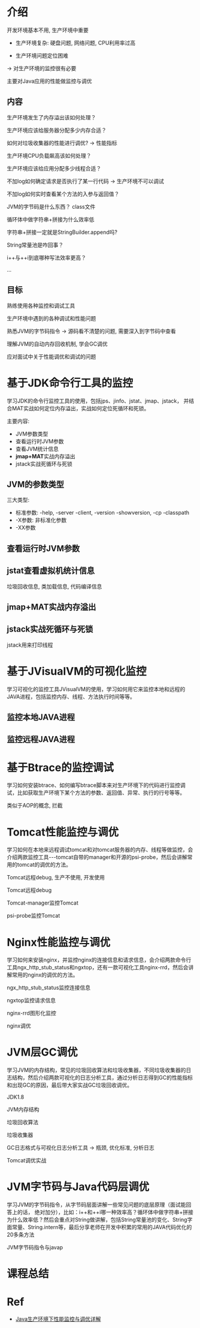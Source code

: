 # 介绍

开发环境基本不用, 生产环境中重要

* 生产环境复杂: 硬盘问题, 网络问题, CPU利用率过高

* 生产环境问题定位困难

-> 对生产环境的监控很有必要

主要对Java应用的性能做监控与调优

## 内容

生产环境发生了内存溢出该如何处理？

生产环境应该给服务器分配多少内存合适？

如何对垃圾收集器的性能进行调优? -> 性能指标

生产环境CPU负载飙高该如何处理？

生产环境应该给应用分配多少线程合适？

不加log如何确定请求是否执行了某一行代码 -> 生产环境不可以调试

不加log如何实时查看某个方法的入参与返回值？

JVM的字节码是什么东西？ class文件

循环体中做字符串+拼接为什么效率低

字符串+拼接一定就是StringBuilder.append吗?

String常量池是咋回事？

i++与++i到底哪种写法效率更高？

...

## 目标

熟练使用各种监控和调试工具

生产环境中遇到的各种调试和性能问题

熟悉JVM的字节码指令 -> 源码看不清楚的问题, 需要深入到字节码中查看

理解JVM的自动内存回收机制, 学会GC调优

应对面试中关于性能调优和调试的问题





# 基于JDK命令行工具的监控

学习JDK的命令行监控工具的使用，包括jps、jinfo、jstat、jmap、jstack， 并结合MAT实战如何定位内存溢出，实战如何定位死循环和死锁。

主要内容: 

* JVM参数类型
* 查看运行时JVM参数
* 查看JVM统计信息
* **jmap+MAT**实战内存溢出
* jstack实战死循环与死锁

## JVM的参数类型

三大类型:

* 标准参数: -help, -server -client, -version -showversion, -cp -classpath
* -X参数: 非标准化参数
* -XX参数















## 查看运行时JVM参数









## jstat查看虚拟机统计信息

垃圾回收信息, 类加载信息, 代码编译信息





## jmap+MAT实战内存溢出





## jstack实战死循环与死锁

jstack用来打印线程













# 基于JVisualVM的可视化监控

学习可视化的监控工具JVisualVM的使用，学习如何用它来监控本地和远程的JAVA进程，包括监控内存、线程、方法执行时间等等。

## 监控本地JAVA进程





## 监控远程JAVA进程













# 基于Btrace的监控调试

学习如何安装btrace、如何编写btrace脚本来对生产环境下的代码进行监控调试，比如获取生产环境下某个方法的参数、返回值、异常、执行的行号等等。

类似于AOP的概念, 拦截









# Tomcat性能监控与调优 

学习如何在本地来远程调试tomcat和对tomcat服务器的内存、线程等做监控，会介绍两款监控工具---tomcat自带的manager和开源的psi-probe，然后会讲解常用的tomcat的调优的方法。

Tomcat远程debug, 生产不使用, 开发使用

Tomcat远程debug

Tomcat-manager监控Tomcat

psi-probe监控Tomcat







# Nginx性能监控与调优 

学习如何来安装nginx，并监控nginx的连接信息和请求信息，会介绍两款命令行工具ngx_http_stub_status和ngxtop，还有一款可视化工具nginx-rrd，然后会讲解常用的nginx的调优的方法。

ngx_http_stub_status监控连接信息

ngxtop监控请求信息

nginx-rrd图形化监控

nginx调优







# JVM层GC调优

学习JVM的内存结构，常见的垃圾回收算法和垃圾收集器，不同垃圾收集器的日志结构，然后介绍两款可视化的日志分析工具，通过分析日志得到GC的性能指标和出现GC的原因，最后带大家实战GC垃圾回收调优。

JDK1.8

JVM内存结构

垃圾回收算法

垃圾收集器

GC日志格式与可视化日志分析工具 -> 瓶颈, 优化标准, 分析日志

Tomcat调优实战





# JVM字节码与Java代码层调优

学习JVM的字节码指令，从字节码层面讲解一些常见问题的底层原理（面试能回答上的话， 绝对加分），比如：i++和++i哪一种效率高？循环体中做字符串+拼接为什么效率低？然后会重点对String做讲解，包括String常量池的变化、String字面常量、String.intern等，最后分享老师在开发中积累的常用的JAVA代码优化的20多条方法

JVM字节码指令与javap











# 课程总结





# Ref

- [Java生产环境下性能监控与调优详解](https://coding.imooc.com/class/241.html)